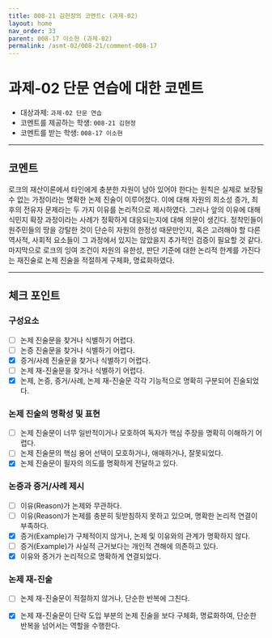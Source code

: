 ```yaml
---
title: 008-21 김현정의 코멘트c (과제-02) 
layout: home
nav_order: 33
parent: 008-17 이소현 (과제-02)
permalink: /asmt-02/008-21/comment-008-17
---
```


# 과제-02 단문 연습에 대한 코멘트

- 대상과제: `과제-02 단문 연습`
- 코멘트를 제공하는 학생: `008-21 김현정` 
- 코멘트를 받는 학생: `008-17 이소현` 

---

## 코멘트

로크의 재산이론에서 타인에게 충분한 자원이 남아 있어야 한다는 원칙은 실제로 보장될 수 없는 가정이라는 명확한 논제 진술이 이루어졌다. 이에 대해 자원의 희소성 증가, 최후의 전유자 문제라는 두 가지 이유를 논리적으로 제시하였다. 그러나 앞의 이유에 대해 식민지 확장 과정이라는 사례가 정확하게 대응되는지에 대해 의문이 생긴다. 정착민들이 원주민들의 땅을 강탈한 것이 단순히 자원의 한정성 때문만인지, 혹은 고려해야 할 다른 역사적, 사회적 요소들이 그 과정에서 있지는 않았을지 추가적인 검증이 필요할 것 같다. 마지막으로 로크의 잉여 조건이 자원의 유한성, 판단 기준에 대한 논리적 한계를 가진다는 재진술로 논제 진술을 적절하게 구체화, 명료화하였다. 

---

## 체크 포인트

### **구성요소**
- [ ] 논제 진술문을 찾거나 식별하기 어렵다.
- [ ] 논증 진술문을 찾거나 식별하기 어렵다.
- [x] 증거/사례 진술문을 찾거나 식별하기 어렵다.
- [ ] 논제 재-진술문을 찾거나 식별하기 어렵다.
- [x] 논제, 논증, 증거/사례, 논제 재-진술문 각각 기능적으로 명확히 구분되어 진술되었다.

### **논제 진술의 명확성 및 표현**  
- [ ] 논제 진술문이 너무 일반적이거나 모호하여 독자가 핵심 주장을 명확히 이해하기 어렵다.  
- [ ] 논제 진술문의 핵심 용어 선택이 모호하거나, 애매하거나, 잘못되었다.  
- [x] 논제 진술문이 필자의 의도를 명확하게 전달하고 있다.  

### **논증과 증거/사례 제시**  
- [ ] 이유(Reason)가 논제와 무관하다.
- [ ] 이유(Reason)가 논제를 충분히 뒷받침하지 못하고 있으며, 명확한 논리적 연결이 부족하다.  
- [x] 증거(Example)가 구체적이지 않거나, 논제 및 이유와의 관계가 명확하지 않다. 
- [ ] 증거(Example)가 사실적 근거보다는 개인적 견해에 의존하고 있다.  
- [x] 이유와 증거가 논리적으로 명확하게 연결되었다.  

### **논제 재-진술**  
- [ ] 논제 재-진술문이 적절하지 않거나, 단순한 반복에 그친다.   
- [x] 논제 재-진술문이 단락 도입 부분의 논제 진술을 보다 구체화, 명료화하여, 단순한 반복을 넘어서는 역할을 수행한다.  

